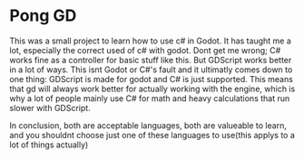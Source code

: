 # Pong GD

This was a small project to learn how to use c# in Godot. It has taught me a lot, especially the correct used of c# with godot. Dont get me wrong; C# works fine as a controller for basic stuff like this. But 
GDScript works better in a lot of ways. This isnt Godot or C#'s fault and it ultimatly comes down to one thing: GDScript is made for godot and C# is just supported. This means that gd will always work better 
for actually working with the engine, which is why a lot of people mainly use C# for math and heavy calculations that run slower with GDScript. 

In conclusion, both are acceptable languages, both are valueable to learn, and you shouldnt choose just one of these languages to use(this applys to a lot of things actually)
